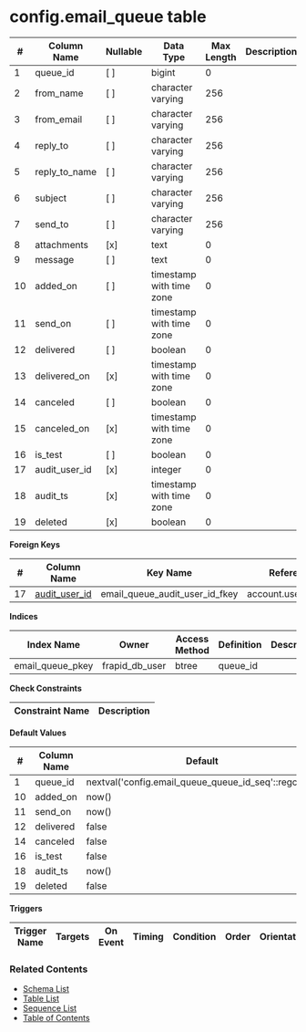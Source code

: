 # config.email_queue table



| # | Column Name | Nullable | Data Type | Max Length | Description |
| --- | --- | --- | --- | --- | --- |
| 1 | queue_id | [ ] | bigint | 0 |  |
| 2 | from_name | [ ] | character varying | 256 |  |
| 3 | from_email | [ ] | character varying | 256 |  |
| 4 | reply_to | [ ] | character varying | 256 |  |
| 5 | reply_to_name | [ ] | character varying | 256 |  |
| 6 | subject | [ ] | character varying | 256 |  |
| 7 | send_to | [ ] | character varying | 256 |  |
| 8 | attachments | [x] | text | 0 |  |
| 9 | message | [ ] | text | 0 |  |
| 10 | added_on | [ ] | timestamp with time zone | 0 |  |
| 11 | send_on | [ ] | timestamp with time zone | 0 |  |
| 12 | delivered | [ ] | boolean | 0 |  |
| 13 | delivered_on | [x] | timestamp with time zone | 0 |  |
| 14 | canceled | [ ] | boolean | 0 |  |
| 15 | canceled_on | [x] | timestamp with time zone | 0 |  |
| 16 | is_test | [ ] | boolean | 0 |  |
| 17 | audit_user_id | [x] | integer | 0 |  |
| 18 | audit_ts | [x] | timestamp with time zone | 0 |  |
| 19 | deleted | [x] | boolean | 0 |  |



**Foreign Keys**

| # | Column Name | Key Name | References |
| --- | --- | --- | --- |
| 17 | [audit_user_id](../account/users.md) | email_queue_audit_user_id_fkey | account.users.user_id |



**Indices**

| Index Name | Owner | Access Method | Definition | Description |
| --- | --- | --- | --- | --- |
| email_queue_pkey | frapid_db_user | btree | queue_id |  |



**Check Constraints**

| Constraint Name | Description |
| --- | --- |



**Default Values**

| # | Column Name | Default |
| --- | --- | --- |
| 1 | queue_id | nextval('config.email_queue_queue_id_seq'::regclass) |
| 10 | added_on | now() |
| 11 | send_on | now() |
| 12 | delivered | false |
| 14 | canceled | false |
| 16 | is_test | false |
| 18 | audit_ts | now() |
| 19 | deleted | false |


**Triggers**

| Trigger Name | Targets | On Event | Timing | Condition | Order | Orientation | Description |
| --- | --- | --- | --- | --- | --- | --- | --- |


### Related Contents
* [Schema List](../../schemas.md)
* [Table List](../../tables.md)
* [Sequence List](../../sequences.md)
* [Table of Contents](../../README.md)
